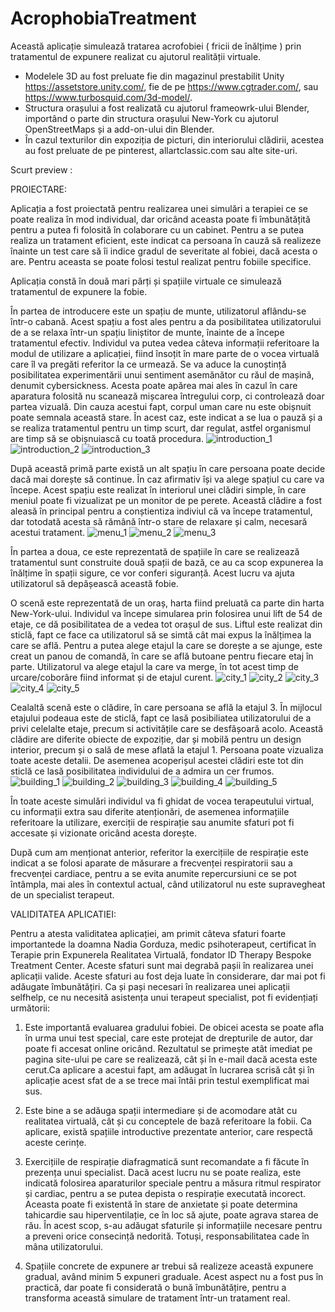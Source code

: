 # AcrophobiaTreatment
Această aplicație simulează tratarea acrofobiei ( fricii de înălțime ) prin tratamentul de expunere realizat cu ajutorul realității virtuale.
- Modelele 3D au fost preluate fie din magazinul prestabilit Unity https://assetstore.unity.com/, fie de pe https://www.cgtrader.com/, sau https://www.turbosquid.com/3d-model/.
- Structura orașului a fost realizată cu ajutorul frameowrk-ului Blender, importând o parte din structura orașului New-York cu ajutorul OpenStreetMaps și a add-on-ului din Blender.
- În cazul texturilor din expoziția de picturi, din interiorului clădirii, acestea au fost preluate de pe pinterest, allartclassic.com sau alte site-uri.

Scurt preview :
	
PROIECTARE:

   Aplicația a fost proiectată pentru realizarea unei simulări a terapiei ce se poate realiza în mod individual, dar oricând aceasta poate fi îmbunătățită pentru a putea fi folosită în colaborare cu un cabinet.
    Pentru a se putea realiza un tratament eficient, este indicat ca persoana în cauză să realizeze înainte un test care să îi indice gradul de severitate al fobiei, dacă acesta o are. Pentru aceasta se poate folosi testul realizat pentru fobiile specifice.
    
    
   Aplicația constă în două mari părți și spațiile virtuale ce simulează tratamentul de expunere la fobie.
   
   
   În partea de introducere este un spațiu de munte, utilizatorul aflându-se într-o cabană.
   Acest spațiu a fost ales pentru a da posibilitatea utilizatorului de a se relaxa într-un spațiu liniștitor de munte, înainte de a începe tratamentul efectiv.
   Individul va putea vedea câteva informații referitoare la modul de utilizare a aplicației, fiind însoțit în mare parte de o vocea virtuală care îl va pregăti referitor la ce urmează. Se va aduce la cunoștință posibilitatea experimentării unui sentiment asemănător cu răul de mașină, denumit cybersickness. Acesta poate apărea mai ales în cazul în care aparatura folosită nu scanează mișcarea întregului corp, ci controlează doar partea vizuală. Din cauza acestui fapt, corpul uman care nu este obișnuit poate semnala această stare. În acest caz, este indicat a se lua o pauză și a se realiza tratamentul pentru un timp scurt, dar regulat, astfel organismul are timp să se obișnuiască cu toată procedura.
    ![introduction_1](https://github.com/monicaolanescu/AcrophobiaTreatment/blob/master/scene_captures/introduction_1.png)
    ![introduction_2](https://github.com/monicaolanescu/AcrophobiaTreatment/blob/master/scene_captures/introduction_2.png)
    ![introduction_3](https://github.com/monicaolanescu/AcrophobiaTreatment/blob/master/scene_captures/introduction_3.png)
   
    
   După această primă parte există un alt spațiu în care persoana poate decide dacă mai dorește să continue. În caz afirmativ își va alege spațiul cu care va începe.
    Acest spațiu este realizat în interiorul unei clădiri simple, în care meniul poate fi vizualizat pe un monitor de pe perete. Această clădire a fost aleasă în principal pentru a conștientiza indiviul că va începe tratamentul, dar totodată acesta să rămână într-o stare de relaxare și calm, necesară acestui tratament.
    ![menu_1](https://github.com/monicaolanescu/AcrophobiaTreatment/blob/master/scene_captures/menu_1.png)
    ![menu_2](https://github.com/monicaolanescu/AcrophobiaTreatment/blob/master/scene_captures/menu_2.png)
    ![menu_3](https://github.com/monicaolanescu/AcrophobiaTreatment/blob/master/scene_captures/menu_3.png)
    
   În partea a doua, ce este reprezentată de spațiile în care se realizează tratamentul sunt construite două spații de bază, ce au ca scop expunerea la înălțime în spații sigure, ce vor conferi siguranță. Acest lucru va ajuta utilizatorul să depășească această fobie.
    
   O scenă este reprezentată de un oraș, harta fiind preluată ca parte din harta New-York-ului.
   Individul va începe simularea prin folosirea unui lift de 54 de etaje, ce dă posibilitatea de a vedea tot orașul de sus. Liftul este realizat din sticlă, fapt ce face ca utilizatorul să se simtă cât mai expus la înălțimea la care se află. Pentru a putea alege etajul la care se dorește a se ajunge, este creat un panou de comandă, în care se află butoane pentru fiecare etaj în parte. Utilizatorul va alege etajul la care va merge, în tot acest timp de urcare/coborâre fiind informat și de etajul curent.
    ![city_1](https://github.com/monicaolanescu/AcrophobiaTreatment/blob/master/scene_captures/city_1.png)
    ![city_2](https://github.com/monicaolanescu/AcrophobiaTreatment/blob/master/scene_captures/city_2.png)
    ![city_3](https://github.com/monicaolanescu/AcrophobiaTreatment/blob/master/scene_captures/city_3.png)
    ![city_4](https://github.com/monicaolanescu/AcrophobiaTreatment/blob/master/scene_captures/city_4.png)
    ![city_5](https://github.com/monicaolanescu/AcrophobiaTreatment/blob/master/scene_captures/city_5.png)
    
   Cealaltă scenă este o clădire, în care persoana se află la etajul 3. În mijlocul etajului podeaua este de sticlă, fapt ce lasă posibiliatea utilizatorului de a privi celelalte etaje, precum si activitățile care se desfășoară acolo.
   Această clădire are diferite obiecte de expoziție, dar și mobilă pentru un design interior, precum și o sală de mese aflată la etajul 1. Persoana poate vizualiza toate aceste detalii. De asemenea acoperișul acestei clădiri este tot din sticlă ce lasă posibilitatea individului de a admira un cer frumos.
    ![building_1](https://github.com/monicaolanescu/AcrophobiaTreatment/blob/master/scene_captures/building_1.png)
    ![building_2](https://github.com/monicaolanescu/AcrophobiaTreatment/blob/master/scene_captures/building_2.png)
    ![building_3](https://github.com/monicaolanescu/AcrophobiaTreatment/blob/master/scene_captures/building_3.png)
    ![building_4](https://github.com/monicaolanescu/AcrophobiaTreatment/blob/master/scene_captures/building_4.png)
    ![building_5](https://github.com/monicaolanescu/AcrophobiaTreatment/blob/master/scene_captures/building_5.png)
     
   În toate aceste simulări individul va fi ghidat de vocea terapeutului virtual, cu informații extra sau diferite atenționări, de asemenea informațiile referitoare la utilizare, exerciții de respirație sau anumite sfaturi pot fi accesate și vizionate oricând acesta dorește.
    
    
   După cum am menționat anterior, referitor la exercițiile de respirație este indicat a se folosi aparate de măsurare a frecvenței respiratorii sau a frecvenței cardiace, pentru a se evita anumite repercursiuni ce se pot întâmpla, mai ales în contextul actual, când utilizatorul nu este supravegheat de un specialist terapeut.


VALIDITATEA APLICATIEI:

Pentru a atesta validitatea aplicației, am primit câteva sfaturi foarte importantede la doamna Nadia Gorduza, medic psihoterapeut, certificat în Terapie prin Expunerela Realitatea Virtuală, fondator ID Therapy Bespoke Treatment Center. Aceste sfaturi sunt mai degrabă pașii în realizarea unei aplicații valide. Aceste sfaturi au fost deja luate în considerare, dar mai pot fi adăugate îmbunătățiri. Ca și pași necesari în realizarea unei aplicații selfhelp, ce nu necesită asistența unui terapeut specialist, pot fi evidențiați următorii:

1. Este importantă evaluarea gradului fobiei. De obicei acesta se poate afla în urma unui test special, care este protejat de drepturile de autor, dar poate fi accesat online oricând. Rezultatul se primește atât imediat pe pagina site-ului pe care se realizează, cât și în e-mail dacă acesta este cerut.Ca aplicare a acestui fapt, am adăugat în lucrarea scrisă cât și în aplicație acest sfat de a se trece mai întâi prin testul exemplificat mai sus.

2. Este bine a se adăuga spații intermediare și de acomodare atât cu realitatea virtuală, cât și cu conceptele de bază referitoare la fobii. Ca aplicare, există spațiile introductive prezentate anterior, care respectă aceste cerințe.

3. Exercițiile de respirație diafragmatică sunt recomandate a fi făcute în prezența unui specialist. Dacă acest lucru nu se poate realiza, este indicată folosirea aparaturilor speciale pentru a măsura ritmul respirator și cardiac, pentru a se putea depista o respirație executată incorect.  Aceasta poate fi existentă în stare de anxietate și poate determina tahicardie sau hiperventilație, ce în loc să ajute, poate agrava starea de rău. În acest scop, s-au adăugat sfaturile și informațiile necesare pentru a preveni orice consecință nedorită. Totuși, responsabilitatea cade în mâna utilizatorului.

4. Spațiile concrete de expunere ar trebui să realizeze această expunere gradual, având minim 5 expuneri graduale. Acest aspect nu a fost pus în practică, dar poate fi considerată o bună îmbunătățire, pentru a transforma această simulare de tratament într-un tratament real.
